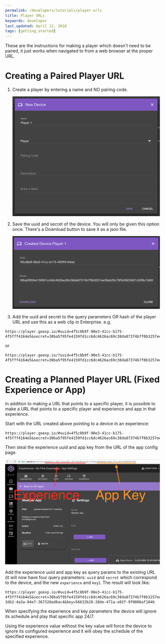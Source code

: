 ```yaml
---
permalink: /developers/tutorials/player-urls
title: Player URLs
keywords: developer
last_updated: April 12, 2016
tags: [getting_started]
---
```


These are the instructions for making a player which doesn't need to be paired, it just works when navigated to from a web browser at the proper URL.

# Creating a Paired Player URL

1. Create a player by entering a name and NO pairing code.

    ![Create New Device](/images/developers/playerUrls/creating_new_device.png)

2. Save the uuid and secret of the device. You will only be given this option once. There's a Download button to save it as a json file.

    ![Save Uuid and Secret](/images/developers/playerUrls/uuid_and_secret.png)

3. Add the uuid and secret to the query parameters OR hash of the player URL and use this as a web clip in Enterprise. e.g.

  ```
  https://player.goexp.io/#uuid=4f5c8b9f-90e3-41cc-b175-4f5fff4164e5&secret=30ba5f95fe4159fd1cc6dc4626ac69c38da87374b7f0b3257ee36ab29c79f3d3823607c0
  ```

  or

  ```
  https://player.goexp.io/?uuid=4f5c8b9f-90e3-41cc-b175-4f5fff4164e5&secret=30ba5f95fe4159fd1cc6dc4626ac69c38da87374b7f0b3257ee36ab29c79f3d3823607c0
  ```

# Creating a Planned Player URL (Fixed Experience or App)

In addition to making a URL that points to a specific player, it is possible to make a URL that points to a specific player and experience and app in that experience.

Start with the URL created above pointing to a device in an experience:

  ```
  https://player.goexp.io/#uuid=4f5c8b9f-90e3-41cc-b175-4f5fff4164e5&secret=30ba5f95fe4159fd1cc6dc4626ac69c38da87374b7f0b3257ee36ab29c79f3d3823607c0
  ```

Then steal the experience uuid and app key from the URL of the app config page.


![Planned Player URL](/images/developers/playerUrls/planned_player_url.png)

Add the experience uuid and app key as query params to the existing URL (it will now have four query parameters: `uuid` and `secret` which correspond to the device, and the new `experience` and `key`). The result will look like:

  ```
  https://player.goexp.io/#uuid=4f5c8b9f-90e3-41cc-b175-4f5fff4164e5&secret=30ba5f95fe4159fd1cc6dc4626ac69c38da87374b7f0b3257ee36ab29c79f3d3823607c0&experience=defa3531-3db2-4a3a-84e7-367328ad6ac4&key=56632b28-28de-471a-a92f-9f0806af184b
  ```

When specifying the experience and key parameters the device will ignore its schedule and play that specific app 24/7.

Using the experience value without the key value will force the device to ignore its configured experience and it will obey the schedule of the specified experience.
